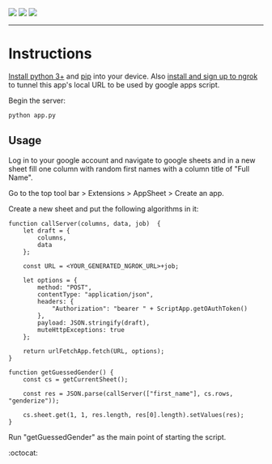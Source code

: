 ![](https://img.shields.io/badge/Flask-000000?style=for-the-badge&logo=flask&logoColor=white)
![](https://img.shields.io/badge/Google%20Sheets-34A853?style=for-the-badge&logo=google-sheets&logoColor=white)
![](https://img.shields.io/badge/JavaScript-323330?style=for-the-badge&logo=javascript&logoColor=F7DF1E)
***

# Instructions
[Install python 3+](https://www.python.org/) and [pip](https://pypi.org/project/pip/) into your device. Also [install and sign up to ngrok](https://ngrok.com/) to tunnel this app's local URL to be used by google apps script.

Begin the server:
```bash
python app.py
```

## Usage
Log in to your google account and navigate to google sheets and in a new sheet fill one column with random first names with a column title of "Full Name". 

Go to the top tool bar > Extensions > AppSheet > Create an app.

Create a new sheet and put the following algorithms in it:
```
function callServer(columns, data, job)  {
    let draft = {
        columns,
        data
    };

    const URL = <YOUR_GENERATED_NGROK_URL>+job;

    let options = {
        method: "POST",
        contentType: "application/json",
        headers: {
            "Authorization": "bearer " + ScriptApp.getOAuthToken()
        },
        payload: JSON.stringify(draft),
        muteHttpExceptions: true
    };

    return urlFetchApp.fetch(URL, options);
}

function getGuessedGender() {
    const cs = getCurrentSheet();

    const res = JSON.parse(callServer(["first_name"], cs.rows, "genderize"));

    cs.sheet.get(1, 1, res.length, res[0].length).setValues(res);
}
```
Run "getGuessedGender" as the main point of starting the script.


:octocat:

<!-- https://dvj70ijwahy8c.cloudfront.net/DataFormatter/icon | [{"description": "In the google scripts editor, it uses Javascript to automate tasks. Here is a function that sends data from the spreadsheet to my API written in python to begin formatting.", "image": "https://dvj70ijwahy8c.cloudfront.net/DataFormatter/slides/slide_image_3"}, {"description": "This function is calling the first one responsible for the API call, giving specific data and indicating the type of formatting desired. The return is then used to overwrite the previous data.", "image": "https://dvj70ijwahy8c.cloudfront.net/DataFormatter/slides/slide_image_2"}, {"description": "This is the sheet before starting the task.", "image": "https://dvj70ijwahy8c.cloudfront.net/DataFormatter/slides/slide_image_1"}, {"description": "Choosing the task to guess genders based on first name, this would be the end result", "image": "https://dvj70ijwahy8c.cloudfront.net/DataFormatter/slides/slide_image_0"}] -->


